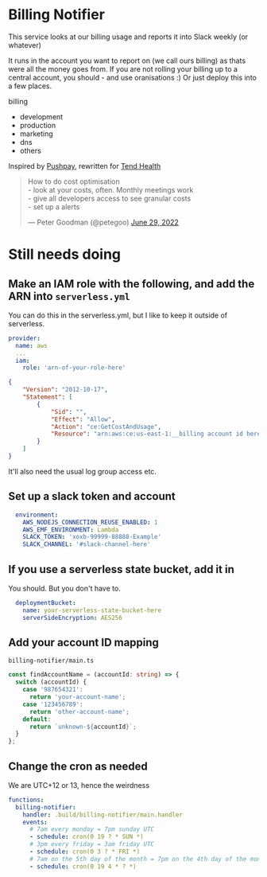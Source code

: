 # Billing Notifier

This service looks at our billing usage and reports it into Slack weekly (or whatever)

It runs in the account you want to report on (we call ours billing) as thats were all the money goes from. If you are not rolling your billing up to a central account, you should - and use
oranisations :) Or just deploy this into a few places.

billing
  - development
  - production
  - marketing
  - dns
  - others


Inspired by [Pushpay](https://github.com/pushpay), rewritten for [Tend Health](https://github.com/tendnz)

<blockquote class="twitter-tweet"><p lang="en" dir="ltr">How to do cost optimisation <br>- look at your costs, often. Monthly meetings work <br>- give all developers access to see granular costs<br>- set up a alerts</p>&mdash; Peter Goodman (@petegoo) <a href="https://twitter.com/petegoo/status/1542216495232876544?ref_src=twsrc%5Etfw">June 29, 2022</a></blockquote> <script async src="https://platform.twitter.com/widgets.js" charset="utf-8"></script>


# Still needs doing

## Make an IAM role with the following, and add the ARN into `serverless.yml`

You can do this in the serverless.yml, but I like to keep it outside of serverless.

```yml
provider:
  name: aws
  ...
  iam:
    role: 'arn-of-your-role-here'
```

```json
{
    "Version": "2012-10-17",
    "Statement": [
        {
            "Sid": "",
            "Effect": "Allow",
            "Action": "ce:GetCostAndUsage",
            "Resource": "arn:aws:ce:us-east-1:__billing account id here__:*"
        }
    ]
}
```

It'll also need the usual log group access etc.

## Set up a slack token and account

```yml
  environment:
    AWS_NODEJS_CONNECTION_REUSE_ENABLED: 1
    AWS_EMF_ENVIRONMENT: Lambda
    SLACK_TOKEN: 'xoxb-99999-88888-Example'
    SLACK_CHANNEL: '#slack-channel-here'
```

## If you use a serverless state bucket, add it in

You should. But you don't have to.

```yml
  deploymentBucket:
    name: your-serverless-state-bucket-here
    serverSideEncryption: AES256
```

## Add your account ID mapping

`billing-notifier/main.ts`

```typescript
const findAccountName = (accountId: string) => {
  switch (accountId) {
    case '987654321':
      return 'your-account-name';
    case '123456789':
      return 'other-account-name';
    default:
      return `unknown-${accountId}`;
  }
};
```

## Change the cron as needed

We are UTC+12 or 13, hence the weirdness

```yml
functions:
  billing-notifier:
    handler: .build/billing-notifier/main.handler
    events:
      # 7am every monday = 7pm sunday UTC
      - schedule: cron(0 19 ? * SUN *)
      # 3pm every friday = 3am friday UTC
      - schedule: cron(0 3 ? * FRI *)
      # 7am on the 5th day of the month = 7pm on the 4th day of the month
      - schedule: cron(0 19 4 * ? *)

```